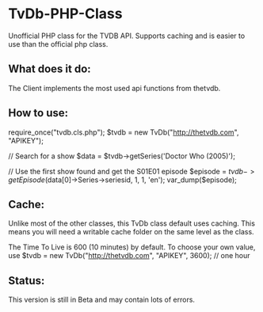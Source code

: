 TvDb-PHP-Class
==============

Unofficial PHP class for the TVDB API. Supports caching and is easier to use than the official php class.

What does it do:
----------------
The Client implements the most used api functions from thetvdb.

How to use:
-----------
require_once("tvdb.cls.php");
$tvdb = new TvDb("http://thetvdb.com", "APIKEY");

// Search for a show
$data = $tvdb->getSeries('Doctor Who (2005)');

// Use the first show found and get the S01E01 episode
$episode = $tvdb->getEpisode($data[0]->Series->seriesid, 1, 1, 'en');
var_dump($episode);

Cache:
------
Unlike most of the other classes, this TvDb class default uses caching.
This means you will need a writable cache folder on the same level as the class.

The Time To Live is 600 (10 minutes) by default. To choose your own value, use
$tvdb = new TvDb("http://thetvdb.com", "APIKEY", 3600); // one hour

Status:
-------
This version is still in Beta and may contain lots of errors.